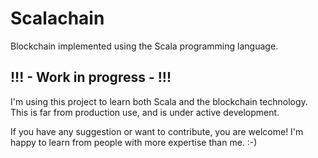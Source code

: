 # Scalachain
Blockchain implemented using the Scala programming language.

## !!! - Work in progress - !!!
I'm using this project to learn both Scala and the blockchain technology. This is far from production use, and is under active development.

If you have any suggestion or want to contribute, you are welcome! I'm happy to learn from people with more expertise than me. :-)
